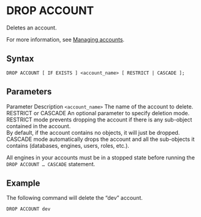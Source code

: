 # [](#drop-account)DROP ACCOUNT

Deletes an account.

For more information, see [Managing accounts](/Guides/managing-your-organization/managing-accounts.html).

## [](#syntax)Syntax

```
DROP ACCOUNT [ IF EXISTS ] <account_name> [ RESTRICT | CASCADE ];
```

## [](#parameters)Parameters

Parameter Description `<account_name>` The name of the account to delete. RESTRICT or CASCADE An optional parameter to specify deletion mode.  
RESTRICT mode prevents dropping the account if there is any sub-object contained in the account.  
By default, if the account contains no objects, it will just be dropped.  
CASCADE mode automatically drops the account and all the sub-objects it contains (databases, engines, users, roles, etc.).

All engines in your accounts must be in a stopped state before running the `DROP ACCOUNT … CASCADE` statement.

## [](#example)Example

The following command will delete the “dev” account.

```
DROP ACCOUNT dev
```